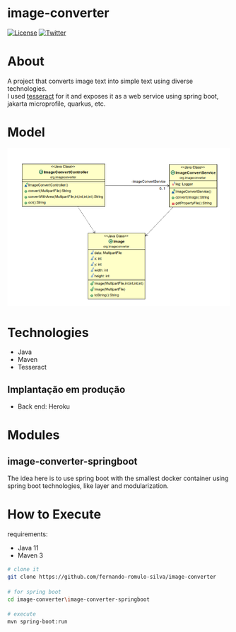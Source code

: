 # image-converter

[![License](https://img.shields.io/badge/License-Apache%202.0-blue.svg)](https://opensource.org/licenses/Apache-2.0)
[![Twitter](https://img.shields.io/twitter/follow/nandao_romulo.svg?style=social&logo=twitter)](https://twitter.com/intent/follow?screen_name=nandao_romulo)

# About

A project that converts image text into simple text using diverse technologies.  
I used [tesseract](https://github.com/tesseract-ocr/tesseract) for it and exposes it as a web service using spring boot, jakarta microprofile, quarkus, etc.

# Model

![Model](https://github.com/fernando-romulo-silva/image-converter/blob/master/doc/class-diagram.png)

# Technologies

- Java
- Maven
- Tesseract

## Implantação em produção
- Back end: Heroku

# Modules

## image-converter-springboot

The idea here is to use spring boot with the smallest docker container using spring boot technologies, like layer and modularization.

# How to Execute

requirements: 
 - Java 11
 - Maven 3

```bash
# clone it
git clone https://github.com/fernando-romulo-silva/image-converter

# for spring boot
cd image-converter\image-converter-springboot

# execute
mvn spring-boot:run
```
